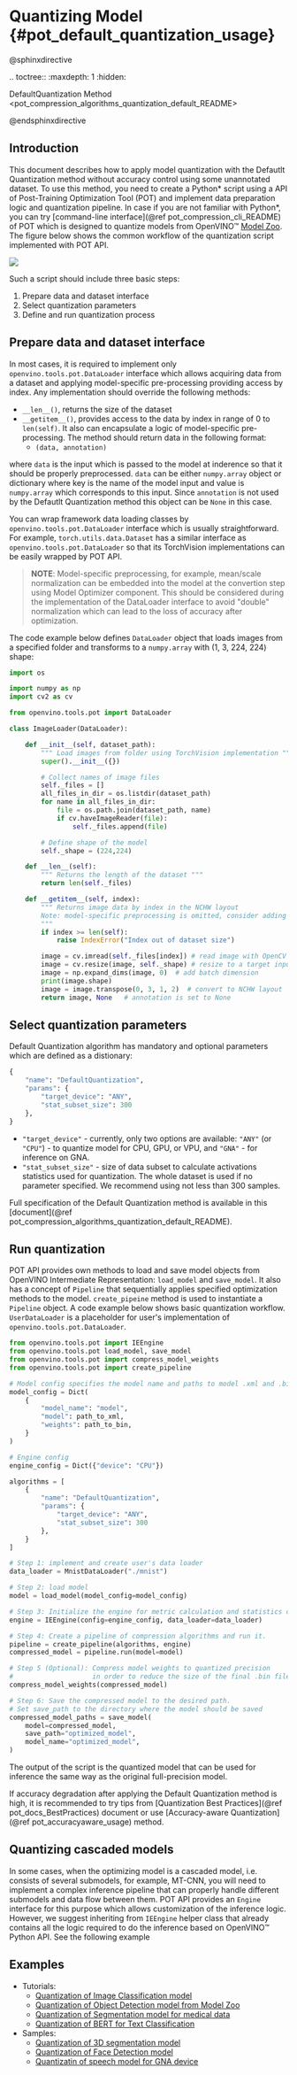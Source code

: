 # Quantizing Model {#pot_default_quantization_usage}

@sphinxdirective

.. toctree::
   :maxdepth: 1
   :hidden:

   DefaultQuantization Method <pot_compression_algorithms_quantization_default_README>

@endsphinxdirective

## Introduction
This document describes how to apply model quantization with the Defautlt Quantization method without accuracy control using some unannotated dataset. To use this method, you need to create a Python* script using a API of Post-Training Optimization Tool (POT) and implement data preparation logic and quantization pipeline. In case if you are not familiar with Python*, you can try [command-line interface](@ref pot_compression_cli_README) of POT which is designed to quantize models from OpenVINO&trade; [Model Zoo](https://github.com/openvinotoolkit/open_model_zoo). The figure below shows the common workflow of the quantization script implemented with POT API.

![](./images/default_quantization_flow.png)

Such a script should include three basic steps:
1. Prepare data and dataset interface
2. Select quantization parameters
3. Define and run quantization process

## Prepare data and dataset interface
In most cases, it is required to implement only `openvino.tools.pot.DataLoader` interface which allows acquiring data from a dataset and applying model-specific pre-processing providing access by index. Any implementation should override the following methods: 

- `__len__()`, returns the size of the dataset
- `__getitem__()`, provides access to the data by index in range of 0 to `len(self)`. It also can encapsulate a logic of model-specific pre-processing. The method should return data in the following format:
   - `(data, annotation)`

where `data` is the input which is passed to the model at inderence so that it should be properly preprocessed. `data` can be either `numpy.array` object or dictionary where key is the name of the model input and value is `numpy.array` which corresponds to this input. Since `annotation` is not used by the Defautlt Quantization method this object can be `None` in this case.
  
You can wrap framework data loading classes by `openvino.tools.pot.DataLoader` interface which is usually straightforward. For example, `torch.utils.data.Dataset` has a similar interface as `openvino.tools.pot.DataLoader` so that its TorchVision implementations can be easily wrapped by POT API.

> **NOTE**: Model-specific preprocessing, for example, mean/scale normalization can be embedded into the model at the convertion step using Model Optimizer component. This should be considered during the implementation of the DataLoader interface to avoid "double" normalization which can lead to the loss of accuracy after optimization.

The code example below defines `DataLoader` object that loads images from a specified folder and transforms to a `numpy.array` with (1, 3, 224, 224) shape:

```python
import os

import numpy as np
import cv2 as cv

from openvino.tools.pot import DataLoader

class ImageLoader(DataLoader):

    def __init__(self, dataset_path):
        """ Load images from folder using TorchVision implementation """
        super().__init__({})

        # Collect names of image files
        self._files = []
        all_files_in_dir = os.listdir(dataset_path)
        for name in all_files_in_dir:
            file = os.path.join(dataset_path, name)
            if cv.haveImageReader(file):
                self._files.append(file)

        # Define shape of the model
        self._shape = (224,224)

    def __len__(self):
        """ Returns the length of the dataset """
        return len(self._files)

    def __getitem__(self, index):
        """ Returns image data by index in the NCHW layout
        Note: model-specific preprocessing is omitted, consider adding it here
        """
        if index >= len(self):
            raise IndexError("Index out of dataset size")

        image = cv.imread(self._files[index]) # read image with OpenCV
        image = cv.resize(image, self._shape) # resize to a target input size
        image = np.expand_dims(image, 0)  # add batch dimension
        print(image.shape)
        image = image.transpose(0, 3, 1, 2)  # convert to NCHW layout
        return image, None   # annotation is set to None
```

## Select quantization parameters
Default Quantization algorithm has mandatory and optional parameters which are defined as a distionary:
```python
{
    "name": "DefaultQuantization",
    "params": {
        "target_device": "ANY",
        "stat_subset_size": 300
    },
}
```  
- `"target_device"` - currently, only two options are available: `"ANY"` (or `"CPU"`) -  to quantize model for CPU, GPU, or VPU, and `"GNA"` - for inference on GNA.
- `"stat_subset_size"` - size of data subset to calculate activations statistics used for quantization. The whole dataset is used if no parameter specified. We recommend using not less than 300 samples.

Full specification of the Default Quantization method is available in this [document](@ref pot_compression_algorithms_quantization_default_README).

## Run quantization
POT API provides own methods to load and save model objects from OpenVINO Intermediate Representation: `load_model` and `save_model`. It also has a concept of `Pipeline` that sequentially applies specified optimization methods to the model. `create_pipeine` method is used to instantiate a `Pipeline` object.
A code example below shows basic quantization workflow. `UserDataLoader` is a placeholder for user's implementation of `openvino.tools.pot.DataLoader`.

```python
from openvino.tools.pot import IEEngine
from openvino.tools.pot load_model, save_model
from openvino.tools.pot import compress_model_weights
from openvino.tools.pot import create_pipeline

# Model config specifies the model name and paths to model .xml and .bin file
model_config = Dict(
    {
        "model_name": "model",
        "model": path_to_xml,
        "weights": path_to_bin,
    }
)

# Engine config
engine_config = Dict({"device": "CPU"})

algorithms = [
    {
        "name": "DefaultQuantization",
        "params": {
            "target_device": "ANY",
            "stat_subset_size": 300
        },
    }
]

# Step 1: implement and create user's data loader
data_loader = MnistDataLoader("./mnist")

# Step 2: load model
model = load_model(model_config=model_config)

# Step 3: Initialize the engine for metric calculation and statistics collection.
engine = IEEngine(config=engine_config, data_loader=data_loader)

# Step 4: Create a pipeline of compression algorithms and run it.
pipeline = create_pipeline(algorithms, engine)
compressed_model = pipeline.run(model=model)

# Step 5 (Optional): Compress model weights to quantized precision
#                    in order to reduce the size of the final .bin file.
compress_model_weights(compressed_model)

# Step 6: Save the compressed model to the desired path.
# Set save_path to the directory where the model should be saved
compressed_model_paths = save_model(
    model=compressed_model,
    save_path="optimized_model",
    model_name="optimized_model",
)
```

The output of the script is the quantized model that can be used for inference the same way as the original full-precision model.

If accuracy degradation after applying the Default Quantization method is high, it is recommended to try tips from [Quantization Best Practices](@ref pot_docs_BestPractices) document or use [Accuracy-aware Quantization](@ref pot_accuracyaware_usage) method.

## Quantizing cascaded models
In some cases, when the optimizing model is a cascaded model, i.e. consists of several submodels, for example, MT-CNN, you will need to implement a complex inference pipeline that can properly handle different submodels and data flow between them. POT API provides an `Engine` interface for this purpose which allows customization of the inference logic. However, we suggest inheriting from `IEEngine` helper class that already contains all the logic required to do the inference based on OpenVINO&trade; Python API. See the following example

## Examples

* Tutorials:
  * [Quantization of Image Classification model](https://github.com/openvinotoolkit/openvino_notebooks/tree/main/notebooks/301-tensorflow-training-openvino)
  * [Quantization of Object Detection model from Model Zoo](https://github.com/openvinotoolkit/openvino_notebooks/tree/main/notebooks/111-detection-quantization)
  * [Quantization of Segmentation model for medical data](https://github.com/openvinotoolkit/openvino_notebooks/tree/main/notebooks/110-ct-segmentation-quantize)
  * [Quantization of BERT for Text Classification](https://github.com/openvinotoolkit/openvino_notebooks/tree/main/notebooks/105-language-quantize-bert)
* Samples:
  * [Quantization of 3D segmentation model](https://github.com/openvinotoolkit/openvino/tree/master/tools/pot/openvino/tools/pot/api/samples/3d_segmentation)
  * [Quantization of Face Detection model](https://github.com/openvinotoolkit/openvino/tree/master/tools/pot/openvino/tools/pot/api/samples/face_detection)
  * [Quantizatin of speech model for GNA device](https://github.com/openvinotoolkit/openvino/tree/master/tools/pot/openvino/tools/pot/api/samples/speech)

